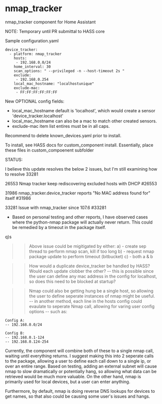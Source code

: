 # nmap_tracker
nmap_tracker component for Home Assistant

NOTE: Temporary until PR submittal to HASS core

Sample configuration.yaml

```
device_tracker:
  - platform: nmap_tracker
    hosts:
     - 192.168.0.0/24
    home_interval: 30
    scan_options: " --privileged -n --host-timeout 2s "
    exclude:
     - 192.168.0.254
    local_mac_hostname: "localhostunique"
    exclude-mac:
     - FF:FF:FF:FF:FF:FF
```
New OPTIONAL config fields:

- local_mac_hostname default is 'localhost', which would create a sensor 'device_tracker.localhost'
- local_mac_hostname can also be a mac to match other created sensors.
- exclude-mac item list entires must be in all caps.

Recommend to delete known_devices.yaml prior to install.

To install, see HASS docs for custom_component install.
Essentially, place these files in custom_compoenent subfolder


STATUS:

I believe this update resolves the below 2 issues, but I'm still examining how to resolve 33281

26553
Nmap tracker keep rediscovering excluded hosts with DHCP #26553

31986
nmap_tracker.device_tracker reports "No MAC address found for" itself #31986

33281
Issue with nmap_tracker since 107.6 #33281
- Based on personal testing and other reports, I have observed cases where the python-nmap package will actually never return. This could be remedied by a timeout in the package itself.

q)s

>> Above issue could be migitigated by either:
a) - create sep thread to perform nmap scan, kill if too long
b) - request nmap package update to perform timeout (bitbucket)
c) - both a & b 

>> How would a duplicate device_tracker be handled by HASS? Would each update clobber the other?
-- this is possible since the user can define any mac address in the config for localhost, so does this need to be blocked at startup?

>> Nmap could also be getting hung be a single host, so allowing the user to define seperate instances of nmap might be useful.
-- in another method, each line in the hosts config could evaulate to seperate Nmap call, allowing for varing user config options
-- such as:
```
Config A:
-- 192.168.0.0/24

Config B:
-- 192.168.0.1-124
-- 192.168.0.124-254
```
Currently, the component will combine both of these to a single nmap call, waiting until everything returns. I suggest making this into 2 seperate calls to the package, allowing a user to define each call down to a single ip, or over an entire range. Based on testing, adding an external subnet will cause nmap to slow dramatically or potentially hang, so allowing what data can be retrieved would be much more valuable. On the other hand, nmap is primarily used for local devices, but a user can enter anything. 

Furthermore, by default, nmap is doing reverse DNS lookups for devices to get names, so that also could be causing some user's issues and hangs.


